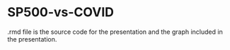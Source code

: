 # SP500-vs-COVID
.rmd file is the source code for the presentation and the graph included in the presentation.
